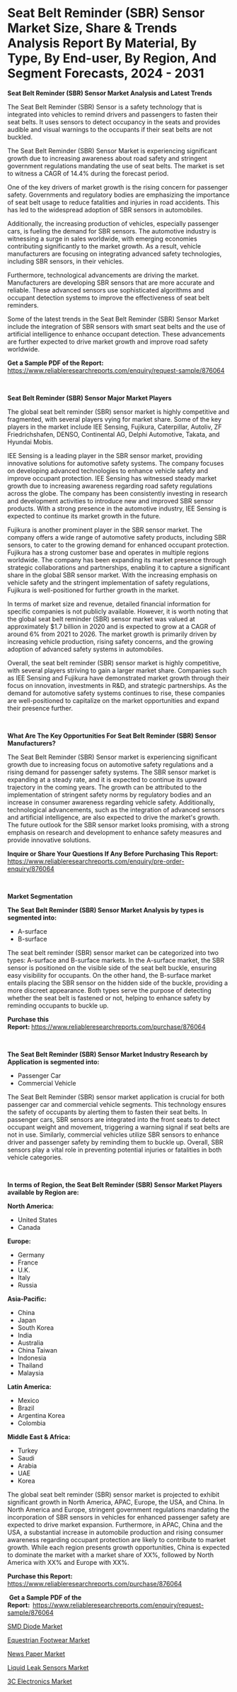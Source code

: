 <p><h1>Seat Belt Reminder (SBR) Sensor Market Size, Share & Trends Analysis Report By Material, By Type, By End-user, By Region, And Segment Forecasts, 2024 - 2031</h1></p><p><strong>Seat Belt Reminder (SBR) Sensor Market Analysis and Latest Trends</strong></p>
<p><p>The Seat Belt Reminder (SBR) Sensor is a safety technology that is integrated into vehicles to remind drivers and passengers to fasten their seat belts. It uses sensors to detect occupancy in the seats and provides audible and visual warnings to the occupants if their seat belts are not buckled.</p><p>The Seat Belt Reminder (SBR) Sensor Market is experiencing significant growth due to increasing awareness about road safety and stringent government regulations mandating the use of seat belts. The market is set to witness a CAGR of 14.4% during the forecast period.</p><p>One of the key drivers of market growth is the rising concern for passenger safety. Governments and regulatory bodies are emphasizing the importance of seat belt usage to reduce fatalities and injuries in road accidents. This has led to the widespread adoption of SBR sensors in automobiles.</p><p>Additionally, the increasing production of vehicles, especially passenger cars, is fueling the demand for SBR sensors. The automotive industry is witnessing a surge in sales worldwide, with emerging economies contributing significantly to the market growth. As a result, vehicle manufacturers are focusing on integrating advanced safety technologies, including SBR sensors, in their vehicles.</p><p>Furthermore, technological advancements are driving the market. Manufacturers are developing SBR sensors that are more accurate and reliable. These advanced sensors use sophisticated algorithms and occupant detection systems to improve the effectiveness of seat belt reminders.</p><p>Some of the latest trends in the Seat Belt Reminder (SBR) Sensor Market include the integration of SBR sensors with smart seat belts and the use of artificial intelligence to enhance occupant detection. These advancements are further expected to drive market growth and improve road safety worldwide.</p></p>
<p><strong>Get a Sample PDF of the Report:&nbsp;</strong> <a href="https://www.reliableresearchreports.com/enquiry/request-sample/876064">https://www.reliableresearchreports.com/enquiry/request-sample/876064</a></p>
<p>&nbsp;</p>
<p><strong>Seat Belt Reminder (SBR) Sensor Major Market Players</strong></p>
<p><p>The global seat belt reminder (SBR) sensor market is highly competitive and fragmented, with several players vying for market share. Some of the key players in the market include IEE Sensing, Fujikura, Caterpillar, Autoliv, ZF Friedrichshafen, DENSO, Continental AG, Delphi Automotive, Takata, and Hyundai Mobis.</p><p>IEE Sensing is a leading player in the SBR sensor market, providing innovative solutions for automotive safety systems. The company focuses on developing advanced technologies to enhance vehicle safety and improve occupant protection. IEE Sensing has witnessed steady market growth due to increasing awareness regarding road safety regulations across the globe. The company has been consistently investing in research and development activities to introduce new and improved SBR sensor products. With a strong presence in the automotive industry, IEE Sensing is expected to continue its market growth in the future.</p><p>Fujikura is another prominent player in the SBR sensor market. The company offers a wide range of automotive safety products, including SBR sensors, to cater to the growing demand for enhanced occupant protection. Fujikura has a strong customer base and operates in multiple regions worldwide. The company has been expanding its market presence through strategic collaborations and partnerships, enabling it to capture a significant share in the global SBR sensor market. With the increasing emphasis on vehicle safety and the stringent implementation of safety regulations, Fujikura is well-positioned for further growth in the market.</p><p>In terms of market size and revenue, detailed financial information for specific companies is not publicly available. However, it is worth noting that the global seat belt reminder (SBR) sensor market was valued at approximately $1.7 billion in 2020 and is expected to grow at a CAGR of around 6% from 2021 to 2026. The market growth is primarily driven by increasing vehicle production, rising safety concerns, and the growing adoption of advanced safety systems in automobiles.</p><p>Overall, the seat belt reminder (SBR) sensor market is highly competitive, with several players striving to gain a larger market share. Companies such as IEE Sensing and Fujikura have demonstrated market growth through their focus on innovation, investments in R&D, and strategic partnerships. As the demand for automotive safety systems continues to rise, these companies are well-positioned to capitalize on the market opportunities and expand their presence further.</p></p>
<p>&nbsp;</p>
<p><strong>What Are The Key Opportunities For Seat Belt Reminder (SBR) Sensor Manufacturers?</strong></p>
<p><p>The Seat Belt Reminder (SBR) Sensor market is experiencing significant growth due to increasing focus on automotive safety regulations and a rising demand for passenger safety systems. The SBR sensor market is expanding at a steady rate, and it is expected to continue its upward trajectory in the coming years. The growth can be attributed to the implementation of stringent safety norms by regulatory bodies and an increase in consumer awareness regarding vehicle safety. Additionally, technological advancements, such as the integration of advanced sensors and artificial intelligence, are also expected to drive the market's growth. The future outlook for the SBR sensor market looks promising, with a strong emphasis on research and development to enhance safety measures and provide innovative solutions.</p></p>
<p><strong>Inquire or Share Your Questions If Any Before Purchasing This Report:</strong> <a href="https://www.reliableresearchreports.com/enquiry/pre-order-enquiry/876064">https://www.reliableresearchreports.com/enquiry/pre-order-enquiry/876064</a></p>
<p>&nbsp;</p>
<p><strong>Market Segmentation</strong></p>
<p><strong>The Seat Belt Reminder (SBR) Sensor Market Analysis by types is segmented into:</strong></p>
<p><ul><li>A-surface</li><li>B-surface</li></ul></p>
<p><p>The seat belt reminder (SBR) sensor market can be categorized into two types: A-surface and B-surface markets. In the A-surface market, the SBR sensor is positioned on the visible side of the seat belt buckle, ensuring easy visibility for occupants. On the other hand, the B-surface market entails placing the SBR sensor on the hidden side of the buckle, providing a more discreet appearance. Both types serve the purpose of detecting whether the seat belt is fastened or not, helping to enhance safety by reminding occupants to buckle up.</p></p>
<p><strong>Purchase this Report:&nbsp;</strong><a href="https://www.reliableresearchreports.com/purchase/876064">https://www.reliableresearchreports.com/purchase/876064</a></p>
<p>&nbsp;</p>
<p><strong>The Seat Belt Reminder (SBR) Sensor Market Industry Research by Application is segmented into:</strong></p>
<p><ul><li>Passenger Car</li><li>Commercial Vehicle</li></ul></p>
<p><p>The Seat Belt Reminder (SBR) sensor market application is crucial for both passenger car and commercial vehicle segments. This technology ensures the safety of occupants by alerting them to fasten their seat belts. In passenger cars, SBR sensors are integrated into the front seats to detect occupant weight and movement, triggering a warning signal if seat belts are not in use. Similarly, commercial vehicles utilize SBR sensors to enhance driver and passenger safety by reminding them to buckle up. Overall, SBR sensors play a vital role in preventing potential injuries or fatalities in both vehicle categories.</p></p>
<p>&nbsp;</p>
<p><strong>In terms of Region, the Seat Belt Reminder (SBR) Sensor Market Players available by Region are:</strong></p>
<p>
    <p> <strong> North America: </strong>
        <ul>
            <li>United States</li>
            <li>Canada</li>
        </ul>
        </p> 
    <p> <strong> Europe: </strong>
        <ul>
            <li>Germany</li>
            <li>France</li>
            <li>U.K.</li>
            <li>Italy</li>
            <li>Russia</li>
        </ul>
        </p> 
    <p> <strong> Asia-Pacific: </strong>
        <ul>
            <li>China</li>
            <li>Japan</li>
            <li>South Korea</li>
            <li>India</li>
            <li>Australia</li>
            <li>China Taiwan</li>
            <li>Indonesia</li>
            <li>Thailand</li>
            <li>Malaysia</li>
        </ul>
        </p> 
    <p> <strong> Latin America: </strong>
        <ul>
            <li>Mexico</li>
            <li>Brazil</li>
            <li>Argentina Korea</li>
            <li>Colombia</li>
        </ul>
        </p> 
    <p> <strong> Middle East & Africa: </strong>
        <ul>
            <li>Turkey</li>
            <li>Saudi</li>
            <li>Arabia</li>
            <li>UAE</li>
            <li>Korea</li>
        </ul>
    </p>
    </p>
<p><p>The global seat belt reminder (SBR) sensor market is projected to exhibit significant growth in North America, APAC, Europe, the USA, and China. In North America and Europe, stringent government regulations mandating the incorporation of SBR sensors in vehicles for enhanced passenger safety are expected to drive market expansion. Furthermore, in APAC, China and the USA, a substantial increase in automobile production and rising consumer awareness regarding occupant protection are likely to contribute to market growth. While each region presents growth opportunities, China is expected to dominate the market with a market share of XX%, followed by North America with XX% and Europe with XX%.</p></p>
<p><strong>Purchase this Report: </strong><a href="https://www.reliableresearchreports.com/purchase/876064">https://www.reliableresearchreports.com/purchase/876064</a></p>
<p>&nbsp;<strong>Get a Sample PDF of the Report:&nbsp;&nbsp;</strong><a href="https://www.reliableresearchreports.com/enquiry/request-sample/876064">https://www.reliableresearchreports.com/enquiry/request-sample/876064</a></p>
<p><strong></strong></p>
<p><p><a href="https://medium.com/@katherineshort5445/smd-diode-market-competitive-analysis-market-trends-and-forecast-to-2031-bad279557de8">SMD Diode Market</a></p><p><a href="https://medium.com/@jeromekling1967/equestrian-footwear-market-size-cagr-trends-2024-2030-cf788f7def0a">Equestrian Footwear Market</a></p><p><a href="https://medium.com/@jeromekling1967/news-paper-market-furnishes-information-on-market-share-market-trends-and-market-growth-34b8dfe5e50d">News Paper Market</a></p><p><a href="https://medium.com/@katherineshort5445/liquid-leak-sensors-market-trends-and-market-analysis-forecasted-for-period-2024-2031-b05b554425c3">Liquid Leak Sensors Market</a></p><p><a href="https://medium.com/@katherineshort5445/3c-electronics-market-exploring-market-share-market-trends-and-future-growth-9c1a4ddbde28">3C Electronics Market</a></p></p>